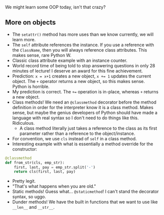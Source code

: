We might learn some OOP today, isn't that crazy?

## More on objects
- The `setattr()` method has more uses than we know currently, we will learn more.
- The `self` attribute references the instance. If you use a reference with the `ClassName`, then you will always reference class attributes. This makes sense, rare Python W.
- Classic class attribute example with an instance counter.
- World record time of being told to stop answering questions in only 28 minutes of lecture! I deserve an award for this fine achievement.
- Prediction: `x = x+1` creates a new object, `x += 1` updates the current object. The `+` operator returns a new object, so this makes sense. Python is horrible.
- My prediction is correct. The `+=` operation is in-place, whereas `+` returns a new object.
- Class methods! We need an `@classmethod` decorator before the method definition in order for the interpreter know it is a class method. Makes sense, but maybe the genius developers of Python should have made a language with real syntax so I don't need to do things like this. Ridiculous.
	- A class method literally just takes a reference to the class as its first parameter rather than a reference to the object/instance.
- For convention, we use `cls` instead of `self` in a class method.
- Interesting example with what is essentially a method override for the constructor:
```python
@classmethod
def from_str(cls, emp_str):
	first, last, pay = emp_str.split('-')
	return cls(first, last, pay)
```
- Pretty legit.
- "That's what happens when you are old."
- Static methods! Guess what... `@staticmethod`! I can't stand the decorator syntax, so uggo. 
- Dunder methods! We have the built in functions that we want to use like `__len__` and `__str__`. 